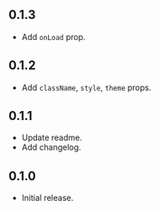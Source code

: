 ## 0.1.3

- Add `onLoad` prop.

## 0.1.2

- Add `className`, `style`, `theme` props.

## 0.1.1

- Update readme.
- Add changelog.

## 0.1.0

- Initial release.
